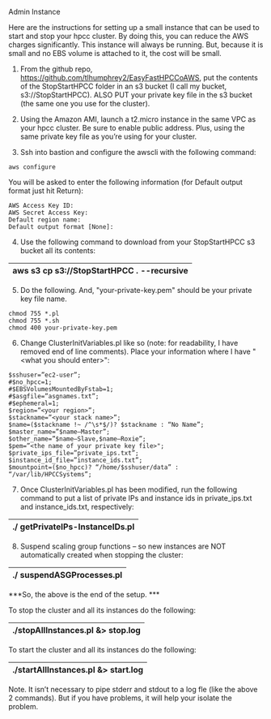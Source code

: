 Admin Instance

Here are the instructions for setting up a small instance that can be used to start and stop your hpcc cluster. By doing this, you can reduce the AWS charges significantly. This instance will always be running. But, because it is small and no EBS volume is attached to it, the cost will be small.

1.  From the github repo, <https://github.com/tlhumphrey2/EasyFastHPCCoAWS>, put the contents of the StopStartHPCC folder in an s3 bucket (I call my bucket, s3://StopStartHPCC). ALSO PUT your private key file in the s3 bucket (the same one you use for the cluster).

2.  Using the Amazon AMI, launch a t2.micro instance in the same VPC as your hpcc cluster. Be sure to enable public address. Plus, using the same private key file as you’re using for your cluster.

3.  Ssh into bastion and configure the awscli with the following command:

```
aws configure
```

You will be asked to enter the following information (for Default output format just hit Return):

```
AWS Access Key ID:                            
AWS Secret Access Key:                           
Default region name:                
Default output format [None]:
```

4.  Use the following command to download from your StopStartHPCC s3 bucket all its contents:

| aws s3 cp s3://StopStartHPCC . --recursive |
|--------------------------------------------|

5.  Do the following. And, "your-private-key.pem" should be your private key file name.

```
chmod 755 *.pl                         
chmod 755 *.sh                          
chmod 400 your-private-key.pem
```

6.  Change ClusterInitVariables.pl like so (note: for readability, I have removed end of line comments). Place your information where I have "\<what you should enter\>":

```
$sshuser=”ec2-user”;                                                     
#$no_hpcc=1;                                                            
#$EBSVolumesMountedByFstab=1;                                            
#$asgfile=”asgnames.txt”;                                                
#$ephemeral=1;                                                           
$region=”<your region>”;                                            
$stackname=”<your stack name>”;                                     
$name=($stackname !~ /^\s*$/)? $stackname : “No Name”;  
$master_name=”$name—Master”;                                             
$other_name=”$name—Slave,$name—Roxie”;                                   
$pem=”<the name of your private key file>";                         
$private_ips_file=”private_ips.txt”;                                   
$instance_id_file=”instance_ids.txt”;                                  
$mountpoint=($no_hpcc)? “/home/$sshuser/data” : “/var/lib/HPCCSystems”;
```

7.  Once ClusterInitVariables.pl has been modified, run the following command to put a list of private IPs and instance ids in private_ips.txt and instance\_ids.txt, respectively:

| ./ getPrivateIPs-InstanceIDs.pl |
|---------------------------------|

8.  Suspend scaling group functions – so new instances are NOT automatically created when stopping the cluster:

| ./ suspendASGProcesses.pl |
|---------------------------|

***So, the above is the end of the setup. ***

To stop the cluster and all its instances do the following:

| ./stopAllInstances.pl &\> stop.log |
|------------------------------------|

To start the cluster and all its instances do the following:

| ./startAllInstances.pl &\> start.log |
|--------------------------------------|

Note. It isn’t necessary to pipe stderr and stdout to a log fle (like the above 2 commands). But if you have problems, it will help your isolate the problem.

